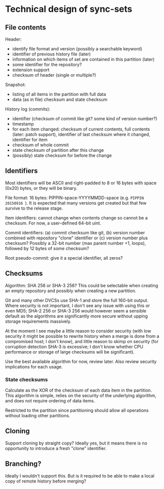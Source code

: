 Technical design of sync-sets
====================

File contents
-------------

Header:

*   identify file format and version (possibly a searchable keyword)
*   identifier of previous history file (later)
*   information on which items of set are contained in this partition (later)
*   some identifier for the repository?
*   extension support
*   checksum of header (single or multiple?)

Snapshot:

*   listing of all items in the partition with full data
*   data (as in file) checksum and state checksum

History log (commits):

*   identifier (checksum of commit like git? some kind of version number?)
*   timestamp
*   for each item changed: checksum of current contents, full contents (later:
    patch support), identifier of last checksum where it changed, identifier
    for item
*   checksum of whole commit
*   state checksum of partition after this change
*   (possibly) state checksum for before the change


Identifiers
------------------

Most identifiers will be ASCII and right-padded to 8 or 16 bytes with space
(0x20) bytes, or they will be binary.

File format: 16 bytes: PIPPIN-space-YYYYMMDD-space (e.g. `PIPPIN 20150916 `). It is expected
that many versions get created but that few survive to the release stage.

Item identifiers: cannot change when contents change so cannot be a checksum.
For now, a user-defined 64-bit uint.

Commit identifiers: (a) commit checksum like git, (b) version number combined
with repository "clone" identifier or (c) version number plus checksum?
Possibly a 32-bit number (max parent number +1, loops), followed by 12 bytes of
some checksum?

Root pseudo-commit: give it a special identifier, all zeros?


Checksums
----------------------

Algorithm: SHA 256 or SHA-3 256? This could be selectable when creating an
empty repository and possibly when creating a new partition.

Git and many other DVCSs use SHA-1 and store the full 160-bit output. Where
security is not important, I don't see any issue with using this or even MD5;
SHA-2 256 or SHA-3 256 would however seem a sensible default as the algorithms
are significantly more secure without upping storage requirements massively.

At the moment I see maybe a little reason to consider security (with low
security it might be possible to rewrite history when a merge is done from a
compromised host; I don't know), and little reason to skimp on security
(for corruption detection SHA-3 is excessive; I don't know whether CPU
performance or storage of large checksums will be significant).

Use the best available algorithm for now, review later. Also review security
implications for each usage.

### State checksums

Calculate as the XOR of the checksum of each data item in the partition. This
algorithm is simple, relies on the security of the underlying algorithm, and
does not require ordering of data items.

Restricted to the partition since partitioning should allow all operations
without loading other partitions.


Cloning
----------

Support cloning by straight copy? Ideally yes, but it means there is no
opportunity to introduce a fresh "clone" identifier.


Branching?
--------------

Ideally I wouldn't support this. But is it required to be able to make a local
copy of remote history before merging?
